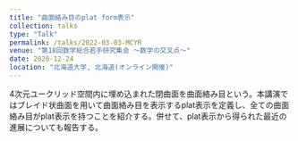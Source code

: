 ```yaml
---
title: "曲面絡み目のplat form表示"
collection: talks
type: "Talk"
permalink: /talks/2022-03-03-MCYR
venue: "第18回数学総合若手研究集会 ～数学の交叉点～"
date: 2020-12-24
location: "北海道大学, 北海道(オンライン開催)"
---
```


4次元ユークリッド空間内に埋め込まれた閉曲面を曲面絡み目という。本講演ではブレイド状曲面を用いて曲面絡み目を表示するplat表示を定義し、全ての曲面絡み目がplat表示を持つことを紹介する。併せて、plat表示から得られた最近の進展についても報告する。